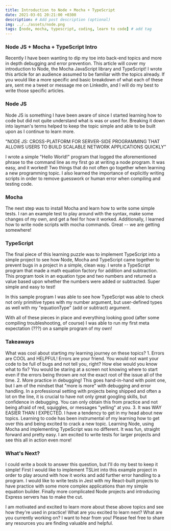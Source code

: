 ```yaml
---
title: Introduction to Node + Mocha + TypeScript
date: 2021-03-01 20:21:00 +0300
description: # Add post description (optional)
img: ../../assets/node.png
tags: [node, mocha, typescript, coding, learn to code] # add tag
---
```


### Node JS + Mocha + TypeScript Intro

Recently I have been wanting to dip my toe into back-end topics and more in depth debugging and error prevention. This article will cover my introduction to Node, the Mocha JavaScript library and TypeScript!
I wrote this article for an audience assumed to be familiar with the topics already. If you would like a more specific and basic breakdown of what each of these are, sent me a tweet or message me on LinkedIn, and I will do my best to write those specific articles.

### Node JS

Node JS is something I have been aware of since I started learning how to code but did not quite understand what is was or used for. Breaking it down into layman's terms helped to keep the topic simple and able to be built upon as I continue to learn more.

"NODE JS: CROSS-PLATFORM FOR SERVER-SIDE PROGRAMMING THAT ALLOWS USERS TO BUILD SCALABLE NETWORK APPLICATIONS QUICKLY"

I wrote a simple "Hello World!" program that logged the aforementioned phrase to the command line as my first go at writing a node program. It was easy, and it worked! Two things that do not often go together when learning a new programming topic. I also learned the importance of explicitly writing scripts in order to remove guesswork or human error when compiling and testing code.

### Mocha

The next step was to install Mocha and learn how to write some simple tests. I ran an example test to play around with the syntax, make some changes of my own, and get a feel for how it worked. Additionally, I learned how to write node scripts with mocha commands. Great -- we are getting somewhere!

### TypeScript

The final piece of this learning puzzle was to implement TypeScript into a simple project to see how Node, Mocha and TypeScript came together to prevent bugs in a project in a simple, clean way.
I wrote a TypeScript program that made a math equation factory for addition and subtraction. This program took in an equation type and two numbers and returned a value based upon whether the numbers were added or subtracted. Super simple and easy to test!

In this sample program I was able to see how TypeScript was able to check not only primitive types with my number argument, but user-defined types as well with my "equationType" (add or subtract) argument.

With all of these pieces in place and everything looking good (after some compiling troubleshooting, of course) I was able to run my first meta expectation (???) on a sample program of my own!

### Takeaways

What was cool about starting my learning journey on these topics? 1. Errors are COOL and HELPFUL! Errors are your friend. You would not want your code to be full of bugs and not tell you, right? How else would you know what to fix? You would be staring at a screen not knowing where to start even if the errors being thrown are not the exact root of the issue all of the time. 2. More practice in debugging! This goes hand-in-hand with point one, but I am of the mindset that "more is more" with debugging and error handling. In a professional setting with projects being shipped and often a lot on the line, it is crucial to have not only great googling skills, but confidence in debugging. You can only obtain this from practice and not being afraid of red, squiggles, or messages "yelling" at you. 3. It was WAY EASIER THAN I EXPECTED. I have a tendency to get in my head about new topics. Learning to code has been instrumental of my learning how to get over this and being excited to crack a new topic. Learning Node, using Mocha and implementing TypeScript was no different. It was fun, straight forward and pretty easy. I am excited to write tests for larger projects and see this all in action even more!

### What's Next?

I could write a book to answer this question, but I'll do my best to keep it simple!
First I would like to implement TSLint into this example project in order to play around with how it works and add further error handling to a program.
I would like to write tests in Jest with my React-built projects to have practice with some more complex applications than my simple equation builder.
Finally more complicated Node projects and introducing Express servers has to make the cut.

I am motivated and excited to learn more about these above topics and see how they're used in practice!
What are you excited to learn next? What are you currently working on? I want to hear from you! Please feel free to share any resources you are finding valuable and helpful.
